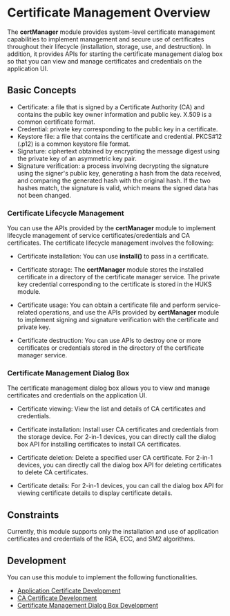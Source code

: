 # Certificate Management Overview

<!--Kit: Device Certificate Kit-->
<!--Subsystem: Security-->
<!--Owner: @chaceli-->
<!--Designer: @chande-->
<!--Tester: @zhangzhi1995-->
<!--Adviser: @zengyawen-->

The **certManager** module provides system-level certificate management capabilities to implement management and secure use of certificates throughout their lifecycle (installation, storage, use, and destruction). In addition, it provides APIs for starting the certificate management dialog box so that you can view and manage certificates and credentials on the application UI.

## Basic Concepts

- Certificate: a file that is signed by a Certificate Authority (CA) and contains the public key owner information and public key. X.509 is a common certificate format.
- Credential: private key corresponding to the public key in a certificate.
- Keystore file: a file that contains the certificate and credential. PKCS#12 (.p12) is a common keystore file format.
- Signature: ciphertext obtained by encrypting the message digest using the private key of an asymmetric key pair.
- Signature verification: a process involving decrypting the signature using the signer's public key, generating a hash from the data received, and comparing the generated hash with the original hash. If the two hashes match, the signature is valid, which means the signed data has not been changed.

### Certificate Lifecycle Management

You can use the APIs provided by the **certManager** module to implement lifecycle management of service certificates/credentials and CA certificates. The certificate lifecycle management involves the following:

- Certificate installation: You can use **install()** to pass in a certificate.

- Certificate storage: The **certManager** module stores the installed certificate in a directory of the certificate manager service. The private key credential corresponding to the certificate is stored in the HUKS module.

- Certificate usage: You can obtain a certificate file and perform service-related operations, and use the APIs provided by **certManager** module to implement signing and signature verification with the certificate and private key.

- Certificate destruction: You can use APIs to destroy one or more certificates or credentials stored in the directory of the certificate manager service.

### Certificate Management Dialog Box

The certificate management dialog box allows you to view and manage certificates and credentials on the application UI.

- Certificate viewing: View the list and details of CA certificates and credentials.

- Certificate installation: Install user CA certificates and credentials from the storage device. For 2-in-1 devices, you can directly call the dialog box API for installing certificates to install CA certificates.

- Certificate deletion: Delete a specified user CA certificate. For 2-in-1 devices, you can directly call the dialog box API for deleting certificates to delete CA certificates.

- Certificate details: For 2-in-1 devices, you can call the dialog box API for viewing certificate details to display certificate details.

## Constraints

Currently, this module supports only the installation and use of application certificates and credentials of the RSA, ECC, and SM2 algorithms.

## Development

You can use this module to implement the following functionalities.

- [Application Certificate Development](certManager-private-credential-guidelines.md)
- [CA Certificate Development](certManager-ca-certs-guidelines.md)
- [Certificate Management Dialog Box Development](certManagerDialog-guidelines.md)
